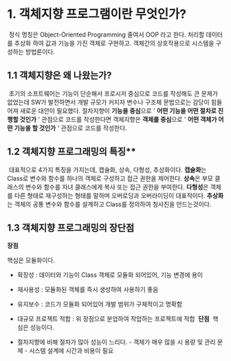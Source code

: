 # 1. 객체지향 프로그램이란 무엇인가?
​
정식 명칭은 Object-Oriented Programming 줄여서 OOP 라고 한다.
처리할 데이터를 추상화 하여 값과 기능을 가진 객체로 구현하고. 객체간의 상호작용으로 시스템을 구성하는 방법론이다.
​

## 1.1 객체지향은 왜 나왔는가?
​
초기의 소프트웨어는 기능이 단순해서 프로시저 중심으로 코드를 작성해도 큰 문제가 없었는데
SW가 발전하면서 개발 규모가 커지자 변수나 구조체 문법으로는 감당이 힘들어져 새로운 대안이 필요했다.
절차지향이 **기능을 중심**으로 ' **어떤 기능을 어떤 절차로 진행할 것인가** ' 관점으로 코드를 작성한다면
객체지향은 **객체를 중심**으로 ' **어떤 객체가 어떤 기능을 할 것인가** ' 관점으로 코드를 작성한다.
​
## 1.2 객체지향 프로그래밍의 특징**
​
대표적으로 4가지 특징을 가지는데, 캡슐화, 상속, 다형성, 추상화이다.
​
**캡슐화**는 Class로 변수와 함수를 하나의 객체로 구성하고 접근 권한을 제어한다.
**상속**은 부모 클래스의 변수와 함수를 자녀 클래스에게 복사 또는 접근 권한을 부여한다.
**다형성**은 객체를 다른 형태로 재구성하는 형태를 말하며 오버로딩과 오버라이딩이 대표적이다.
**추상화**는 객체의 공통 변수와 함수를 설계하고 Class를 정의하여 청사진을 만드는것이다.
​
## 1.3 객체지향 프로그래밍의 장단점

**장점**

핵심은 모듈화이다.
​
- 확장성 : 데이터와 기능이 Class 객체로 모듈화 되어있어, 기능 변경에 용이
- 재사용성 : 모듈화된 객체를 즉시 생성하여 사용하기 좋음
- 유지보수 : 코드가 모듈화 되어있어 개발 범위가 구체적이고 명확함
-  대규모 프로젝트 적합 : 위 장점으로 분업하여 작업하는 프로젝트에 적합
​
**단점**
​
핵심은 성능이다.

- 절차지향에 비해 절차가 많아 성능이 느리다.
​- 객체가 매우 많을 시 용량 및 관리 문제
​- 시스템 설계에 시간과 비용이 필요